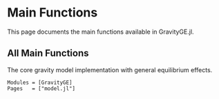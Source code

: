 # Main Functions

This page documents the main functions available in GravityGE.jl.

## All Main Functions

The core gravity model implementation with general equilibrium effects.

```@autodocs
Modules = [GravityGE]
Pages   = ["model.jl"]
```
